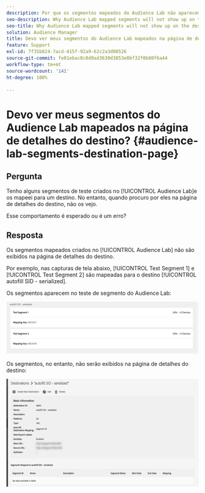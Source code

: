 ```yaml
---
description: Por que os segmentos mapeados do Audience Lab não aparecem na página de detalhes do destino.
seo-description: Why Audience Lab mapped segments will not show up on the destination details page.
seo-title: Why Audience Lab mapped segments will not show up on the destination details page.
solution: Audience Manager
title: Devo ver meus segmentos do Audience Lab mapeados na página de detalhes do destino?
feature: Support
exl-id: 7f35b824-7acd-415f-92a9-62c2a3d08526
source-git-commit: fe01ebac8c0d0ad3630d3853e0bf32f0b00f6a44
workflow-type: tm+mt
source-wordcount: '141'
ht-degree: 100%

---
```


# Devo ver meus segmentos do Audience Lab mapeados na página de detalhes do destino? {#audience-lab-segments-destination-page}

## Pergunta

Tenho alguns segmentos de teste criados no [!UICONTROL Audience Lab]e os mapeei para um destino. No entanto, quando procuro por eles na página de detalhes do destino, não os vejo.

Esse comportamento é esperado ou é um erro?

## Resposta

Os segmentos mapeados criados no [!UICONTROL Audience Lab] não são exibidos na página de detalhes do destino.

Por exemplo, nas capturas de tela abaixo, [!UICONTROL Test Segment 1] e [!UICONTROL Test Segment 2] são mapeadas para o destino [!UICONTROL autofill SID - serialized].

Os segmentos aparecem no teste de segmento do Audience Lab:

![Imagem de visualização do segmento do Audience Lab](assets/should_i_see_my_aamlab01.png)

Os segmentos, no entanto, não serão exibidos na página de detalhes do destino:

![Imagem da página de detalhes do destino](assets/should_i_see_my_aamlab02.png)
